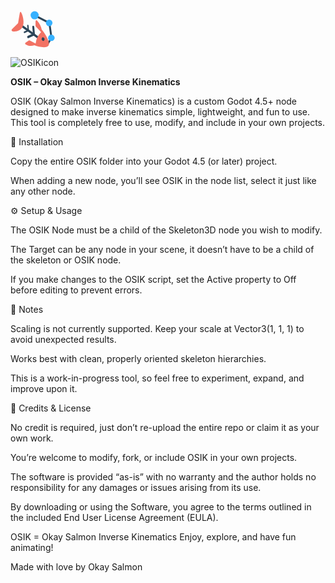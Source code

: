 <?xml version="1.0" encoding="UTF-8" standalone="no"?>
<!-- Created with Inkscape (http://www.inkscape.org/) -->

<svg
   width="19.254959mm"
   height="16.802644mm"
   viewBox="0 0 192.54959 168.02644"
   version="1.1"
   id="svg1"
   xml:space="preserve"
   xmlns="http://www.w3.org/2000/svg"
   xmlns:svg="http://www.w3.org/2000/svg"><defs
     id="defs1" /><g
     id="layer1"
     transform="translate(-14.439352,-12.754602)"><path
       style="fill:none;fill-opacity:1;stroke:#2c4558;stroke-width:8;stroke-dasharray:none;stroke-opacity:1"
       d="m 116.24907,39.357056 62.67977,32.433127 9.11042,63.044177 -18.22085,28.78895"
       id="path2" /><circle
       style="fill:#36b1ff;fill-opacity:1;stroke-width:0.213918"
       id="path1-5"
       cx="178.1895"
       cy="71.840805"
       r="13.847851" /><circle
       style="fill:#36b1ff;fill-opacity:1;stroke-width:0.213918"
       id="path1-5-1"
       cx="187.40373"
       cy="134.84068"
       r="13.847851" /><circle
       style="fill:#36b1ff;fill-opacity:1;stroke-width:0.264583"
       id="path1"
       cx="116.61349"
       cy="39.357056"
       r="17.127605" /><g
       id="g7"
       transform="matrix(0.91598212,0.66528683,-0.50564836,1.0441592,90.649026,-83.838828)"><path
         style="fill:none;fill-opacity:1;stroke:#2c4558;stroke-width:8;stroke-linecap:round;stroke-dasharray:none;stroke-opacity:1"
         d="m 83.815945,111.87608 14.576697,20.77178 -15.305525,20.40735"
         id="path5" /><path
         style="fill:none;fill-opacity:1;stroke:#2c4558;stroke-width:5.39168;stroke-linecap:round;stroke-dasharray:none;stroke-opacity:1"
         d="m 62.904198,119.31793 9.824113,13.99935 -10.315314,13.75374"
         id="path3" /><path
         style="fill:none;fill-opacity:1;stroke:#2c4558;stroke-width:8;stroke-dasharray:none;stroke-opacity:1"
         d="m 40.085884,133.74111 80.536206,-0.36442 21.50061,-0.36442"
         id="path4" /><path
         style="fill:#f27264;fill-opacity:1;stroke:none;stroke-width:0.214;stroke-linecap:round;stroke-dasharray:none;stroke-opacity:1"
         d="m 118.98221,110.23619 -25.509206,-4.73742 c -2.324097,-0.27276 -3.035181,-1.2858 -3.82638,-2.00429 L 82.904906,91.286501 c -2.463147,-6.546277 0.57961,-7.059183 4.190799,-6.559508 14.550855,3.693431 23.430015,9.868231 30.246625,16.945397 21.08752,4.93307 48.71629,19.35807 49.56073,31.33988 -0.24433,14.22913 -30.67925,26.67314 -48.8319,31.33988 -8.71975,8.85433 -18.194457,15.29282 -29.335578,16.39877 -3.493312,0.10465 -7.088755,0.22934 -4.919631,-5.10184 l 6.923926,-12.93681 c 0.580143,-1.48442 1.910556,-2.46285 4.190796,-2.73313 l 24.233747,-3.64417 c -5.72586,-15.85888 -5.63136,-31.21164 -0.18221,-46.09878 z"
         id="path7" /><circle
         style="fill:#2c4558;fill-opacity:1;stroke-width:0.0922171;stroke-dasharray:none"
         id="path1-5-1-1"
         cx="137.72458"
         cy="127.11126"
         r="5.9673295" /><path
         style="fill:#f27264;fill-opacity:1;stroke:none;stroke-width:0.214;stroke-linecap:round;stroke-dasharray:none;stroke-opacity:1"
         d="M 25.479241,133.64846 15.203229,101.52665 c -2.326718,-9.522104 0.851612,-8.583678 6.957411,-4.638272 10.263859,6.632232 46.814161,38.142872 5.153636,69.574102 -7.238897,5.46146 -15.635534,6.55193 -11.626945,-4.01617 z"
         id="path6" /></g></g></svg>

![OSIKicon](https://github.com/user-attachments/assets/12d85617-c1df-4616-b529-9d15c9138f9a)

**OSIK – Okay Salmon Inverse Kinematics**

OSIK (Okay Salmon Inverse Kinematics) is a custom Godot 4.5+ node designed to make inverse kinematics simple, lightweight, and fun to use.
This tool is completely free to use, modify, and include in your own projects.

🧩 Installation

Copy the entire OSIK folder into your Godot 4.5 (or later) project.

When adding a new node, you’ll see OSIK in the node list, select it just like any other node.

⚙️ Setup & Usage

The OSIK Node must be a child of the Skeleton3D node you wish to modify.

The Target can be any node in your scene, it doesn’t have to be a child of the skeleton or OSIK node.

If you make changes to the OSIK script, set the Active property to Off before editing to prevent errors.

🧠 Notes

Scaling is not currently supported. Keep your scale at Vector3(1, 1, 1) to avoid unexpected results.

Works best with clean, properly oriented skeleton hierarchies.

This is a work-in-progress tool, so feel free to experiment, expand, and improve upon it.

💬 Credits & License

No credit is required, just don’t re-upload the entire repo or claim it as your own work.

You’re welcome to modify, fork, or include OSIK in your own projects.

The software is provided “as-is” with no warranty and the author holds no responsibility for any damages or issues arising from its use.

By downloading or using the Software, you agree to the terms outlined in the included End User License Agreement (EULA).

OSIK = Okay Salmon Inverse Kinematics
Enjoy, explore, and have fun animating!

Made with love by Okay Salmon
